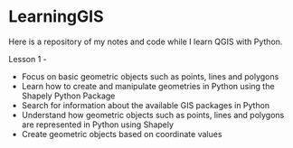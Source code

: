 # LearningGIS


Here is a repository of my notes and code while I learn QGIS with Python.


Lesson 1 -
<ul>
<li>Focus on basic geometric objects such as points, lines and polygons</li> 
<li>Learn how to create and manipulate geometries in Python using the Shapely Python Package</li>
<li>Search for information about the available GIS packages in Python</li>
<li>Understand how geometric objects such as points, lines and polygons are represented in Python using Shapely</li>
<li>Create geometric objects based on coordinate values</li>
</ul>
